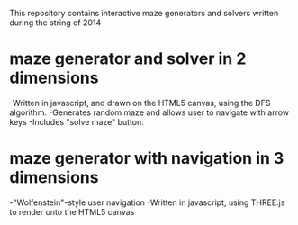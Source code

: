 This repository contains interactive maze generators and solvers written during the string of 2014

# maze generator and solver in 2 dimensions
-Written in javascript, and drawn on the HTML5 canvas, using the DFS algorithm.
-Generates random maze and allows user to navigate with arrow keys
-Includes "solve maze" button.

# maze generator with navigation in 3 dimensions
-"Wolfenstein"-style user navigation
-Written in javascript, using THREE.js to render onto the HTML5 canvas

